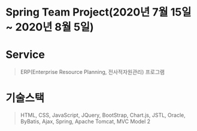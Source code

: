 # Spring Team Project(2020년 7월 15일 ~ 2020년 8월 5일)

# Service
> ERP(Enterprise Resource Planning, 전사적자원관리) 프로그램

# 기술스택
> HTML, CSS, JavaScript, JQuery, BootStrap, Chart.js, JSTL,
> Oracle, ByBatis, Ajax, Spring, Apache Tomcat, MVC Model 2
